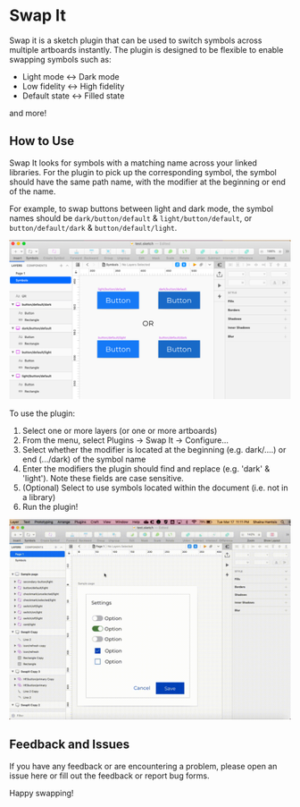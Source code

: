 # Swap It
Swap it is a sketch plugin that can be used to switch symbols across multiple artboards instantly. The plugin is designed to be flexible to enable swapping symbols such as:
* Light mode ↔ Dark mode
* Low fidelity ↔ High fidelity
* Default state ↔ Filled state

and more!

## How to Use
Swap It looks for symbols with a matching name across your linked libraries. For the plugin to pick up the corresponding symbol, the symbol should have the same path name, with the modifier at the beginning or end of the name. 

For example, to swap buttons between light and dark mode, the symbol names should be `dark/button/default` & `light/button/default`, or `button/default/dark` & `button/default/light`.

![Image symbol buttons](https://github.com/shantsis/swap-it-sketch/blob/initial/readME-images/light-dark-buttons.png)


To use the plugin:
1. Select one or more layers (or one or more artboards)
2. From the menu, select Plugins → Swap It → Configure...
3. Select whether the modifier is located at the beginning (e.g. dark/....) or end (.../dark) of the symbol name
4. Enter the modifiers the plugin should find and replace (e.g. 'dark' & 'light'). Note these fields are case sensitive.
5. (Optional) Select to use symbols located within the document (i.e. not in a library)
6. Run the plugin!

![GIF of using the plugin](https://github.com/shantsis/swap-it-sketch/blob/initial/readME-images/demo.gif)

## Feedback and Issues
If you have any feedback or are encountering a problem, please open an issue here or fill out the feedback or report bug forms.


Happy swapping!
